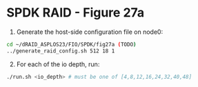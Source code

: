 # SPDK RAID - Figure 27a

1. Generate the host-side configuration file on node0:
```Bash
cd ~/dRAID_ASPLOS23/FIO/SPDK/fig27a (TODO)
../generate_raid_config.sh 512 18 1
```

2. For each of the io depth, run:
```Bash
./run.sh <io_depth> # must be one of [4,8,12,16,24,32,40,48]
```